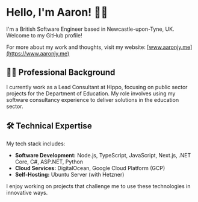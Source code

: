 # Hello, I'm Aaron! 👋🏻

I'm a British Software Engineer based in Newcastle-upon-Tyne, UK. Welcome to my GitHub profile!

For more about my work and thoughts, visit my website: [www.aaronjy.me](https://www.aaronjy.me)

## 👨‍💻 Professional Background

I currently work as a Lead Consultant at Hippo, focusing on public sector projects for the Department of Education. My role involves using my software consultancy experience to deliver solutions in the education sector.

## 🛠️ Technical Expertise

My tech stack includes:

- **Software Development:** Node.js, TypeScript, JavaScript, Next.js, .NET Core, C#, ASP.NET, Python
- **Cloud Services:** DigitalOcean, Google Cloud Platform (GCP)
- **Self-Hosting:** Ubuntu Server (with Hetzner)

I enjoy working on projects that challenge me to use these technologies in innovative ways.

